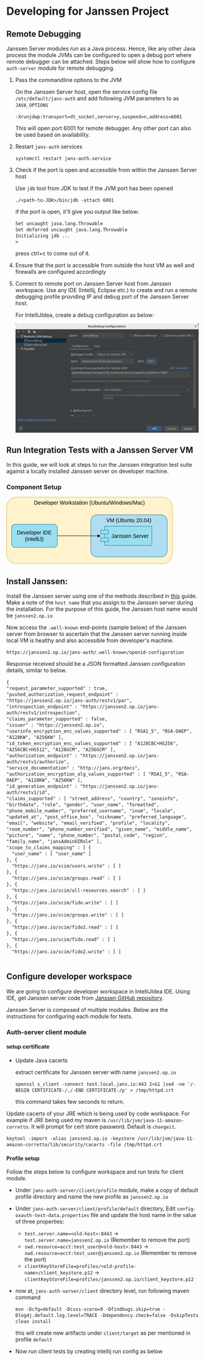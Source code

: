 # Developing for Janssen Project

## Remote Debugging

Janssen Server modules run as a Java process. Hence, like any other Java process the module
JVMs can be configured to open a debug port where remote debugger can be attached. Steps below will show how to configure `auth-server` module for remote debugging.

1. Pass the commandline options to the JVM

    On the Janssen Server host, open the service config file `/etc/default/jans-auth` and add following JVM parameters to as `JAVA_OPTIONS`

    ```
    -Xrunjdwp:transport=dt_socket,server=y,suspend=n,address=6001
    ```
    This will open port 6001 for remote debugger. Any other port can also be used based on availability.

2. Restart `jans-auth` services

    ```
    systemctl restart jans-auth.service
    ```
   
3. Check if the port is open and accessible from within the Janssen Server host

    Use `jdb` tool from JDK to test if the JVM port has been opened

    ```
    ./<path-to-JDK>/bin/jdb -attach 6001
    ```

    if the port is open, it'll give you output like below:

    ```
    Set uncaught java.lang.Throwable
    Set deferred uncaught java.lang.Throwable
    Initializing jdb ...
    >
    ```
    press ctrl+c to come out of it.

4. Ensure that the port is accessible from outside the host VM as well and firewalls are configured accordingly

5. Connect to remote port on Janssen Server host from Janssen workspace. Use any IDE (Intellij, Eclipse etc.) to create and run a remote debugging profile providing IP and debug port of the Janssen Server host.

    For IntelliJIdea, create a debug configuration as below:

    ![](../assets/image-jans-remote-debug-intellij.png)

## Run Integration Tests with a Janssen Server VM

In this guide, we will look at steps to run the Janssen integration test suite against a locally installed Janssen server on developer machine.

### Component Setup

![Component Diagram](../assets/image-run-integration-test-from-workspace-06122022.png)

## Install Janssen:

  Install the Janssen server using one of the methods described in [this](../admin/install/README.md) guide. Make a note of the `host name` that you assign to the Janssen server during the installation. For the purpose of this guide, the Janssen host name would be `janssen2.op.io`

  Now access the `.well-known` end-points (sample below) of the Janssen server from browser to ascertain that the Janssen server running inside local VM is healthy and also accessible from developer's machine.

  ```
  https://janssen2.op.io/jans-auth/.well-known/openid-configuration
  ```

  Response received should be a JSON formatted Janssen configuration details, similar to below.

  ```
  {
  "request_parameter_supported" : true,
  "pushed_authorization_request_endpoint" : "https://janssen2.op.io/jans-auth/restv1/par",
  "introspection_endpoint" : "https://janssen2.op.io/jans-auth/restv1/introspection",
  "claims_parameter_supported" : false,
  "issuer" : "https://janssen2.op.io",
  "userinfo_encryption_enc_values_supported" : [ "RSA1_5", "RSA-OAEP", "A128KW", "A256KW" ],
  "id_token_encryption_enc_values_supported" : [ "A128CBC+HS256", "A256CBC+HS512", "A128GCM", "A256GCM" ],
  "authorization_endpoint" : "https://janssen2.op.io/jans-auth/restv1/authorize",
  "service_documentation" : "http://jans.org/docs",
  "authorization_encryption_alg_values_supported" : [ "RSA1_5", "RSA-OAEP", "A128KW", "A256KW" ],
  "id_generation_endpoint" : "https://janssen2.op.io/jans-auth/restv1/id",
  "claims_supported" : [ "street_address", "country", "zoneinfo", "birthdate", "role", "gender", "user_name", "formatted", "phone_mobile_number", "preferred_username", "inum", "locale", "updated_at", "post_office_box", "nickname", "preferred_language", "email", "website", "email_verified", "profile", "locality", "room_number", "phone_number_verified", "given_name", "middle_name", "picture", "name", "phone_number", "postal_code", "region", "family_name", "jansAdminUIRole" ],
  "scope_to_claims_mapping" : [ {
    "user_name" : [ "user_name" ]
  }, {
    "https://jans.io/scim/users.write" : [ ]
  }, {
    "https://jans.io/scim/groups.read" : [ ]
  }, {
    "https://jans.io/scim/all-resources.search" : [ ]
  }, {
    "https://jans.io/scim/fido.write" : [ ]
  }, {
    "https://jans.io/scim/groups.write" : [ ]
  }, {
    "https://jans.io/scim/fido2.read" : [ ]
  }, {
    "https://jans.io/scim/fido.read" : [ ]
  }, {
    "https://jans.io/scim/fido2.write" : [ ]
    
  ```

  

## Configure developer workspace

We are going to configure developer workspace in IntelliJIdea IDE. Using IDE, get Janssen server code from [Janssen GitHub repository](https://github.com/JanssenProject/jans).

Janssen Server is composed of multiple modules. Below are the instructions for configuring each module for tests.

### Auth-server client module

#### setup certificate

- Update Java cacerts

  extract certificate for Janssen server with name `janssen2.op.io`

  ```
  openssl s_client -connect test.local.jans.io:443 2>&1 |sed -ne '/-BEGIN CERTIFICATE-/,/-END CERTIFICATE-/p' > /tmp/httpd.crt
  ```
  this command takes few seconds to return.

 Update cacerts of your JRE which is being used by code workspace. For example if JRE being used my maven is `/usr/lib/jvm/java-11-amazon-corretto`. It will prompt for cert store password. Default is `changeit`.

  ```
  keytool -import -alias janssen2.op.io -keystore /usr/lib/jvm/java-11-amazon-corretto/lib/security/cacerts -file /tmp/httpd.crt
  ``` 

#### Profile setup

Follow the steps below to configure workspace and run tests for client module.

- Under `jans-auth-server/client/profile` module, make a copy of default profile directory and name the new profile as `janssen2.op.io`
- Under `jans-auth-server/client/profile/default` directory, Edit `config-oxauth-test-data.properties` file and update the host name in the value of three properties:
   - `test.server.name=<old-host>:8443` -> `test.server.name=janssen2.op.io` (Remember to remove the port)
   - `swd.resource=acct:test_user@<old-host>:8443` -> `swd.resource=acct:test_user@janssen2.op.io` (Remember to remove the port)
   - `clientKeyStoreFile=profiles/<old-profile-name>/client_keystore.p12` -> `clientKeyStoreFile=profiles/janssen2.op.io/client_keystore.p12`
- now at, `jans-auth-server/client` directory level, run following maven command

  ```
  mvn -Dcfg=default -Dcvss-score=9 -Dfindbugs.skip=true -Dlog4j.default.log.level=TRACE -Ddependency.check=false -DskipTests clean install
  ```

  this will create new artifacts under `client/target` as per mentioned in profile `default`

- Now run client tests by creating intellij run config as below
